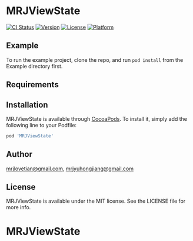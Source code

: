 # MRJViewState

[![CI Status](http://img.shields.io/travis/mrjlovetian@gmail.com/MRJViewState.svg?style=flat)](https://travis-ci.org/mrjlovetian@gmail.com/MRJViewState)
[![Version](https://img.shields.io/cocoapods/v/MRJViewState.svg?style=flat)](http://cocoapods.org/pods/MRJViewState)
[![License](https://img.shields.io/cocoapods/l/MRJViewState.svg?style=flat)](http://cocoapods.org/pods/MRJViewState)
[![Platform](https://img.shields.io/cocoapods/p/MRJViewState.svg?style=flat)](http://cocoapods.org/pods/MRJViewState)

## Example

To run the example project, clone the repo, and run `pod install` from the Example directory first.

## Requirements

## Installation

MRJViewState is available through [CocoaPods](http://cocoapods.org). To install
it, simply add the following line to your Podfile:

```ruby
pod 'MRJViewState'
```

## Author

mrjlovetian@gmail.com, mrjyuhongjiang@gmail.com

## License

MRJViewState is available under the MIT license. See the LICENSE file for more info.
# MRJViewState
